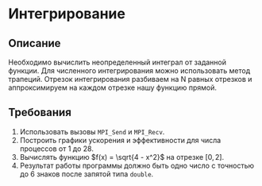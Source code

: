 # **Интегрирование**

## **Описание**

Необходимо вычислить неопределенный интеграл от заданной функции. Для численного интегрирования можно использовать метод трапеций. Отрезок интегрирования разбиваем на N равных отрезков и аппроксимируем на каждом отрезке нашу функцию прямой.

## **Требования**

1. Использовать вызовы `MPI_Send` и `MPI_Recv`.
2. Построить графики ускорения и эффективности для числа процессов от 1 до 28.
3. Вычислять функцию $f(x) = \sqrt{4 - x^2}$ на отрезке $[0,2]$.
4. Результат работы программы должно быть одно число с точностью до 6 знаков после запятой типа `double`. 